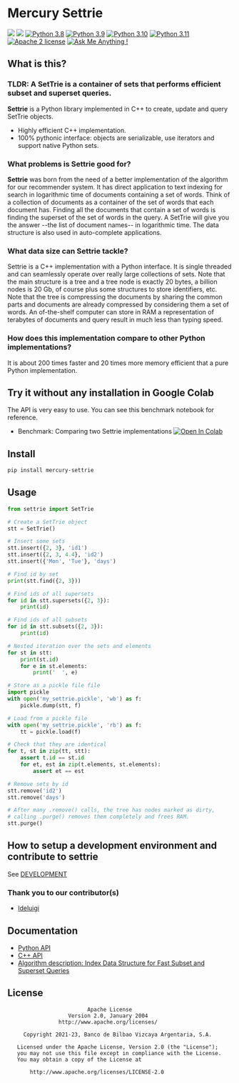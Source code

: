 # Mercury Settrie

![](https://img.shields.io/badge/-c++-black?logo=c%2B%2B&style=social)
![](https://img.shields.io/pypi/v/mercury-settrie?label=latest%20pypi%20build)
[![Python 3.8](https://img.shields.io/badge/python-3.8-blue.svg)](https://www.python.org/downloads/release/python-3816/)
[![Python 3.9](https://img.shields.io/badge/python-3.9-blue.svg)](https://www.python.org/downloads/release/python-3916/)
[![Python 3.10](https://img.shields.io/badge/python-3.10-blue.svg)](https://www.python.org/downloads/release/python-31011/)
[![Python 3.11](https://img.shields.io/badge/python-3.11-blue.svg)](https://www.python.org/downloads/release/python-3113/)
[![Apache 2 license](https://shields.io/badge/license-Apache%202-blue)](http://www.apache.org/licenses/LICENSE-2.0)
[![Ask Me Anything !](https://img.shields.io/badge/Ask%20me-anything-1abc9c.svg)](https://github.com/BBVA/mercury-settrie/issues)

## What is this?

### TLDR: A SetTrie is a container of sets that performs efficient subset and superset queries.

**Settrie** is a Python library implemented in C++ to create, update and query SetTrie objects.

  * Highly efficient C++ implementation.
  * 100% pythonic interface: objects are serializable, use iterators and support native Python sets.

### What problems is Settrie good for?

**Settrie** was born from the need of a better implementation of the algorithm for our recommender system. It has direct application to text
indexing for search in logarithmic time of documents containing a set of words. Think of a collection of documents as a container of
the set of words that each document has. Finding all the documents that contain a set of words is finding the superset of the set of words
in the query. A SetTrie will give you the answer --the list of document names-- in logarithmic time. The data structure is also used in
auto-complete applications.

### What data size can Settrie tackle?

Settrie is a C++ implementation with a Python interface. It is single threaded and can seamlessly operate over really large collections
of sets. Note that the main structure is a tree and a tree node is exactly 20 bytes, a billion nodes is 20 Gb, of course plus some
structures to store identifiers, etc. Note that the tree is compressing the documents by sharing the common parts and documents are already
compressed by considering them a set of words. An of-the-shelf computer can store in RAM a representation of terabytes of documents and
query result in much less than typing speed.

### How does this implementation compare to other Python implementations?

It is about 200 times faster and 20 times more memory efficient that a pure Python implementation.

## Try it without any installation in Google Colab

The API is very easy to use. You can see this benchmark notebook for reference.

  * Benchmark: Comparing two Settrie implementations [![Open In Colab](https://colab.research.google.com/assets/colab-badge.svg)](https://colab.research.google.com/github/BBVA/mercury-settrie/blob/master/notebooks/settrie_benchmark_colab.ipynb)


## Install

```bash
pip install mercury-settrie
```

## Usage

```python
from settrie import SetTrie

# Create a SetTrie object
stt = SetTrie()

# Insert some sets
stt.insert({2, 3}, 'id1')
stt.insert({2, 3, 4.4}, 'id2')
stt.insert({'Mon', 'Tue'}, 'days')

# Find id by set
print(stt.find({2, 3}))

# Find ids of all supersets
for id in stt.supersets({2, 3}):
    print(id)

# Find ids of all subsets
for id in stt.subsets({2, 3}):
    print(id)

# Nested iteration over the sets and elements
for st in stt:
    print(st.id)
    for e in st.elements:
        print('  ', e)

# Store as a pickle file file
import pickle
with open('my_settrie.pickle', 'wb') as f:
    pickle.dump(stt, f)

# Load from a pickle file
with open('my_settrie.pickle', 'rb') as f:
    tt = pickle.load(f)

# Check that they are identical
for t, st in zip(tt, stt):
    assert t.id == st.id
    for et, est in zip(t.elements, st.elements):
        assert et == est

# Remove sets by id
stt.remove('id2')
stt.remove('days')

# After many .remove() calls, the tree has nodes marked as dirty,
# calling .purge() removes them completely and frees RAM.
stt.purge()

```

## How to setup a development environment and contribute to settrie

See [DEVELOPMENT](src/DEVELOPMENT.md)

### Thank you to our contributor(s)

  * [ldeluigi](https://github.com/ldeluigi)

## Documentation

  * [Python API](https://bbva.github.io/mercury-settrie/reference/python/reference/settrie/)
  * [C++ API](https://bbva.github.io/mercury-settrie/reference/html/classSetTrie.html)
  * [Algorithm description: Index Data Structure for Fast Subset and Superset Queries](https://osebje.famnit.upr.si/~savnik/papers/cdares13.pdf)

## License

```text
                         Apache License
                   Version 2.0, January 2004
                http://www.apache.org/licenses/

     Copyright 2021-23, Banco de Bilbao Vizcaya Argentaria, S.A.

   Licensed under the Apache License, Version 2.0 (the "License");
   you may not use this file except in compliance with the License.
   You may obtain a copy of the License at

       http://www.apache.org/licenses/LICENSE-2.0
```